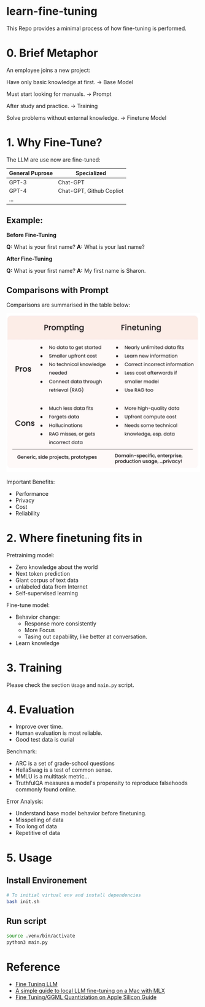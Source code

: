 # learn-fine-tuning

This Repo provides a minimal process of how fine-tuning is performed.

# 0. Brief Metaphor

An employee joins a new project:

Have only basic knowledge at first. -> Base Model

Must start looking for manuals. -> Prompt

After study and practice. -> Training

Solve problems without external knowledge. -> Finetune Model

# 1. Why Fine-Tune?

The LLM are use now are fine-tuned:

| General Puprose | Specialized    |
| --------------- | -------------- |
| GPT-3           | Chat-GPT       |
| GPT-4           | Chat-GPT, Github Copliot |
| ...             |                |


## Example:
**Before Fine-Tuning**

**Q:** What is your first name? **A:** What is your last name?

**After Fine-Tuning**

**Q:** What is your first name? **A:** My first name is Sharon.

## Comparisons with Prompt

Comparisons are summarised in the table below:

![](./assets/2024-03-10%2010.29.21.png)

Important Benefits:

- Performance
- Privacy
- Cost
- Reliability

# 2. Where finetuning fits in

Pretrainimg model:

- Zero knowledge about the world
- Next token prediction
- Giant corpus of text data
- unlabeled data from Internet
- Self-supervised learning

Fine-tune model:

- Behavior change:
	- Response more consistently
	- More Focus
	- Tasing out capability, like better at conversation. 
- Learn knowledge

# 3. Training

Please check the section `Usage` and `main.py` script.

# 4. Evaluation

- Improve over time.
- Human evaluation is most reliable.
- Good test data is curial

Benchmark:

- ARC is a set of grade-school questions
- HellaSwag is a test of common sense.
- MMLU is a multitask metric...
- TruthfulQA measures a model's propensity to reproduce falsehoods commonly found online.

Error Analysis:

- Understand base model behavior before finetuning.
- Misspelling of data
- Too long of data
- Repetitive of data

# 5. Usage

## Install Environement
```bash
# To initial virtual env and install dependencies
bash init.sh
```

## Run script
```bash
source .venv/bin/activate
python3 main.py
```

# Reference

-  [Fine Tuning LLM](https://www.deeplearning.ai/short-courses/finetuning-large-language-models/)
- [A simple guide to local LLM fine-tuning on a Mac with MLX](https://www.reddit.com/r/LocalLLaMA/comments/191s7x3/a_simple_guide_to_local_llm_finetuning_on_a_mac/
)
- [Fine Tuning/GGML Quantiziation on Apple Silicon Guide](https://www.reddit.com/r/LocalLLaMA/comments/15y9m64/fine_tuningggml_quantiziation_on_apple_silicon/?share_id=NzuooTD-GpE2r5igtN39C&utm_content=1&utm_medium=ios_app&utm_name=ioscss&utm_source=share&utm_term=1
)

